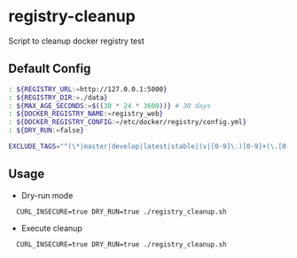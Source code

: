 # registry-cleanup
Script to cleanup docker registry test

## Default Config

```bash
: ${REGISTRY_URL:=http://127.0.0.1:5000}
: ${REGISTRY_DIR:=./data}
: ${MAX_AGE_SECONDS:=$((30 * 24 * 3600))} # 30 days
: ${DOCKER_REGISTRY_NAME:=registry_web}
: ${DOCKER_REGISTRY_CONFIG:=/etc/docker/registry/config.yml}
: ${DRY_RUN:=false}

EXCLUDE_TAGS="^(\*|master|develop|latest|stable|(v|[0-9]\.)[0-9]+(\.[0-9]+)*)$"
```

## Usage

- Dry-run mode

```
  CURL_INSECURE=true DRY_RUN=true ./registry_cleanup.sh
```

- Execute cleanup

```
  CURL_INSECURE=true DRY_RUN=true ./registry_cleanup.sh
```
